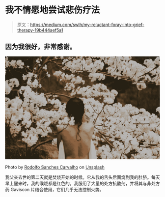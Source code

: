 # 我不情愿地尝试悲伤疗法

> 原文：<https://medium.com/swlh/my-reluctant-foray-into-grief-therapy-19b444aef5a1>

## 因为我很好，非常感谢。

![](img/2ee8bc01c2168fdb7cc238995336ee0a.png)

Photo by [Rodolfo Sanches Carvalho](https://unsplash.com/@rsanchescarvalho?utm_source=unsplash&utm_medium=referral&utm_content=creditCopyText) on [Unsplash](https://unsplash.com/@rsanchescarvalho?utm_source=unsplash&utm_medium=referral&utm_content=creditCopyText)

我父亲去世的第二天就是焚烧开始的时候。它从我的舌头后面烧到我的肚脐。每天早上醒来时，我的喉咙都是红色的。我服用了大量的处方抗酸剂，并将其与非处方药 Gaviscon 片结合使用，它们几乎无法控制火势。